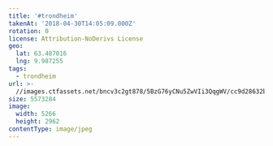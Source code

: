 ```yaml
---
title: '#trondheim'
takenAt: '2018-04-30T14:05:09.000Z'
rotation: 0
license: Attribution-NoDerivs License
geo:
  lat: 63.487016
  lng: 9.987255
tags:
  - trondheim
url: >-
  //images.ctfassets.net/bncv3c2gt878/5BzG76yCNu5ZwVIi3QqgWV/cc9d28632ba57b0238be51eae2c4a31e/trondheim_41226129294_o
size: 5573284
image:
  width: 5266
  height: 2962
contentType: image/jpeg
---
```


